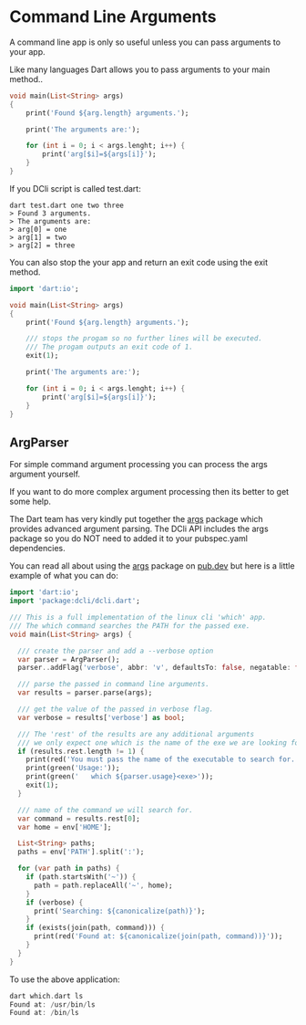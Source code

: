 # Command Line Arguments

A command line app is only so useful unless you can pass arguments to your app.

Like many languages Dart allows you to pass arguments to your main method..

```dart
void main(List<String> args)
{
    print('Found ${arg.length} arguments.');

    print('The arguments are:');

    for (int i = 0; i < args.lenght; i++) {
        print('arg[$i]=${args[i]}');
    }
}
```

If you DCli script is called test.dart:

```text
dart test.dart one two three
> Found 3 arguments.
> The arguments are:
> arg[0] = one
> arg[1] = two
> arg[2] = three
```

You can also stop the your app and return an exit code using the exit method.

```dart
import 'dart:io';

void main(List<String> args)
{
    print('Found ${arg.length} arguments.');

    /// stops the progam so no further lines will be executed.
    /// The progam outputs an exit code of 1.
    exit(1);

    print('The arguments are:');

    for (int i = 0; i < args.lenght; i++) {
        print('arg[$i]=${args[i]}');
    }
}
```

## ArgParser

For simple command argument processing you can process the args argument yourself.

If you want to do more complex argument processing then its better to get some help.

The Dart team has very kindly put together the [args](https://pub.dev/packages/args) package which provides advanced argument parsing. The DCli API includes the args package so you do NOT need to added it to your pubspec.yaml dependencies.

You can read all about using the [args](https://pub.dev/packages/args) package on [pub.dev](https://pub.dev/packages/args) but here is a little example of what you can do:

```dart
import 'dart:io';
import 'package:dcli/dcli.dart';

/// This is a full implementation of the linux cli 'which' app.
/// The which command searches the PATH for the passed exe.
void main(List<String> args) {

  /// create the parser and add a --verbose option
  var parser = ArgParser();
  parser..addFlag('verbose', abbr: 'v', defaultsTo: false, negatable: false);

  /// parse the passed in command line arguments.
  var results = parser.parse(args);

  /// get the value of the passed in verbose flag.
  var verbose = results['verbose'] as bool;

  /// The 'rest' of the results are any additional arguments
  /// we only expect one which is the name of the exe we are looking for.
  if (results.rest.length != 1) {
    print(red('You must pass the name of the executable to search for.'));
    print(green('Usage:'));
    print(green('   which ${parser.usage}<exe>'));
    exit(1);
  }

  /// name of the command we will search for.
  var command = results.rest[0];
  var home = env['HOME'];

  List<String> paths;
  paths = env['PATH'].split(':');

  for (var path in paths) {
    if (path.startsWith('~')) {
      path = path.replaceAll('~', home);
    }
    if (verbose) {
      print('Searching: ${canonicalize(path)}');
    }
    if (exists(join(path, command))) {
      print(red('Found at: ${canonicalize(join(path, command))}'));
    }
  }
}
```

To use the above application:

```dart
dart which.dart ls
Found at: /usr/bin/ls
Found at: /bin/ls
```

